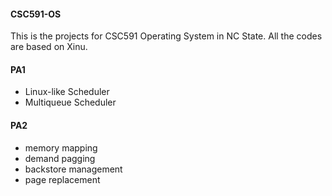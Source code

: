 #### CSC591-OS
This is the projects for CSC591 Operating System in NC State. All the codes are based on Xinu.

#### PA1

* Linux-like Scheduler
* Multiqueue Scheduler

#### PA2

* memory mapping
* demand pagging
* backstore management
* page replacement